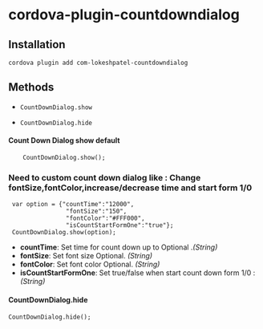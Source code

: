 cordova-plugin-countdowndialog
=============

## Installation
```
cordova plugin add com-lokeshpatel-countdowndialog

```
## Methods
- `CountDownDialog.show`

- `CountDownDialog.hide`

#### Count Down Dialog show default
 ```
     CountDownDialog.show();
```
### Need to custom count down dialog like : Change fontSize,fontColor,increase/decrease time and start form 1/0
```
 var option = {"countTime":"12000",
                "fontSize":"150",
                "fontColor":"#FFF000",
                "isCountStartFormOne":"true"};
 CountDownDialog.show(option);

```
- __countTime__: Set time for count down up to  Optional ._(String)_
- __fontSize__: Set font size Optional. _(String)_
- __fontColor__: Set font color Optional. _(String)_
- __isCountStartFormOne__: Set true/false when start count down form 1/0 : _(String)_

#### CountDownDialog.hide

    CountDownDialog.hide();
